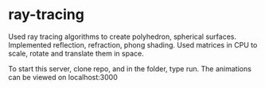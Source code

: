 # ray-tracing
Used ray tracing algorithms to create polyhedron, spherical surfaces. 
Implemented reflection, refraction, phong shading. Used matrices in CPU to scale, rotate and translate them in space.

To start this server, 
clone repo, and in the folder, type run.
The animations can be viewed on localhost:3000


